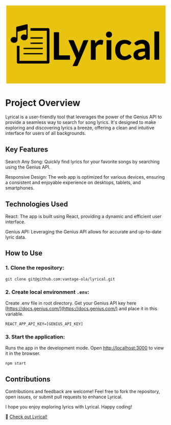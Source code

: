 ![logo](./src/img/logo-3.png)



# Project Overview
Lyrical is a user-friendly tool that leverages the power of the Genius API to provide a seamless way to search for song lyrics. It's designed to make exploring and discovering lyrics a breeze, offering a clean and intuitive interface for users of all backgrounds.

## Key Features
Search Any Song: Quickly find lyrics for your favorite songs by searching using the Genius API.

Responsive Design: The web app is optimized for various devices, ensuring a consistent and enjoyable experience on desktops, tablets, and smartphones.



## Technologies Used
React: The app is built using React, providing a dynamic and efficient user interface.

Genius API: Leveraging the Genius API allows for accurate and up-to-date lyric data.


## How to Use

### 1. Clone the repository:

```shell
git clone git@github.com:vantage-ola/lyrical.git
```


### 2. Create local environment `.env`:

Create .env file in root directory. Get your Genius API key here [https://docs.genius.com/](https://docs.genius.com/) and place it in this variable.

```
REACT_APP_API_KEY=[GENIUS_API_KEY]
```

### 3. Start the application:

Runs the app in the development mode.
Open [http://localhost:3000](http://localhost:3000) to view it in the browser.

```shell
npm start
```

## Contributions
Contributions and feedback are welcome! Feel free to fork the repository, open issues, or submit pull requests to enhance Lyrical.

I hope you enjoy exploring lyrics with Lyrical. Happy coding!

🚀 <a href="https://lyrical.vantageola.com.ng" target="_blank"> Check out Lyrical! <a/> 

